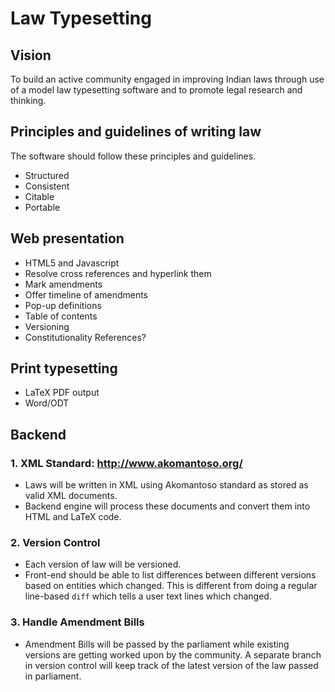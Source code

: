 # Law Typesetting

## Vision

To build an active community engaged in improving Indian laws through
use of a model law typesetting software and to promote legal research
and thinking.

## Principles and guidelines of writing law

The software should follow these principles and guidelines.

* Structured
* Consistent
* Citable
* Portable

## Web presentation

* HTML5 and Javascript
* Resolve cross references and hyperlink them
* Mark amendments
* Offer timeline of amendments
* Pop-up definitions
* Table of contents
* Versioning
* Constitutionality References?

## Print typesetting

* LaTeX PDF output
* Word/ODT

## Backend

### 1. XML Standard: http://www.akomantoso.org/

* Laws will be written in XML using Akomantoso standard as stored as
  valid XML documents.
* Backend engine will process these documents and convert them into
  HTML and LaTeX code.

### 2. Version Control

* Each version of law will be versioned.
* Front-end should be able to list differences between different
  versions based on entities which changed. This is different from
  doing a regular line-based `diff` which tells a user text lines
  which changed.

### 3. Handle Amendment Bills

* Amendment Bills will be passed by the parliament while existing
  versions are getting worked upon by the community. A separate branch
  in version control will keep track of the latest version of the law
  passed in parliament.
